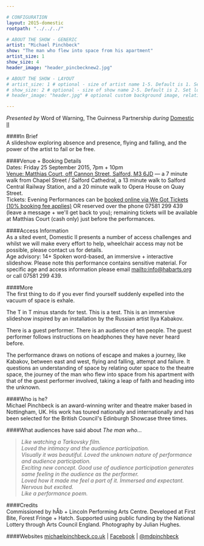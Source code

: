 ```yaml
---

# CONFIGURATION
layout: 2015-domestic
rootpath: "../../../"

# ABOUT THE SHOW - GENERIC
artist: "Michael Pinchbeck"
show: "The man who flew into space from his apartment"
artist_size: 1
show_size: 4
header_image: "header_pincbecknew2.jpg"

# ABOUT THE SHOW - LAYOUT
# artist_size: 1 # optional - size of artist name 1-5. Default is 1. Set longer names to lower values
# show_size: 2 # optional - size of show name 2-5. Default is 2. Set longer names to lower values
# header_image: "header.jpg" # optional custom background image, relative to current page

---
```

*Presented by* Word of Warning, The Guinness Partnership *during* [Domestic II](/current/2015-domestic)          
         
####In Brief                      
A slideshow exploring absence and presence, flying and falling, and the power of the artist to fail or be free.      
         
####Venue + Booking Details        
Dates: Friday 25 September 2015, 7pm + 10pm        
[Venue: Matthias Court, off Cannon Street, Salford, M3 6JD](http://bit.ly/domesticTWO) — a 7 minute walk from Chapel Street / Salford Cathedral, a 13 minute walk to Salford Central Railway Station, and a 20 minute walk to Opera House on Quay Street.            
Tickets: Evening Performances can be [booked online via We Got Tickets (10% booking fee applies)](http://www.wegottickets.com/wordofwarning) OR reserved over the phone 07581 299 439 (leave a message + we'll get back to you); remaining tickets will be available at Matthias Court (cash only) just before the performances.
         
####Access Information      
As a sited event, Domestic II presents a number of access challenges and whilst we will make every effort to help, wheelchair access may not be possible, please contact us for details.        
Age advisory: 14+ Spoken word-based, an immersive + interactive slideshow. Please note this performance contains sensitive material. For specific age and access information please email <mailto:info@habarts.org> or call 07581 299 439.          
        
####More   
The first thing to do if you ever find yourself suddenly expelled into the vacuum of space is exhale.    

The T in T minus stands for test. This is a test. This is an immersive slideshow inspired by an installation by the Russian artist Ilya Kabakov.    

There is a guest performer. There is an audience of ten people. The guest performer follows instructions on headphones they have never heard before.

The performance draws on notions of escape and makes a journey, like Kabakov, between east and west, flying and falling, attempt and failure. It questions an understanding of space by relating outer space to the theatre space, the journey of the man who flew into space from his apartment with that of the guest performer involved, taking a leap of faith and heading into the unknown.    
   
####Who is he?    
Michael Pinchbeck is an award-winning writer and theatre maker based in Nottingham, UK. His work has toured nationally and internationally and has been selected for the British Council's Edinburgh Showcase three times.     
   
####What audiences have said about *The man who…*                                           
>*Like watching a Tarkovsky film.*    
>*Loved the intimacy and the audience participation.*     
>*Visually it was beautiful. Loved the unknown nature of performance and audience participation.*    
>*Exciting new concept. Good use of audience participation generates same feeling in the audience as the performer.*     
>*Loved how it made me feel a part of it. Immersed and expectant. Nervous but excited.*       
>*Like a performance poem.*       

####Credits         
Commissioned by hÅb + Lincoln Performing Arts Centre. Developed at First Bite, Forest Fringe + Hatch. Supported using public funding by the National Lottery through Arts Council England. Photography by Julian Hughes.          
        
####Websites
[michaelpinchbeck.co.uk](http://www.michaelpinchbeck.co.uk) | [Facebook](http://www.facebook.com/mdpinchbeck) | [@mdpinchbeck](http://www.twitter.com/mdpinchbeck)
